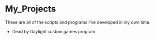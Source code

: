 # My_Projects
These are all of the scripts and programs I've developed in my own time.

- Dead by Daylight custom games program
